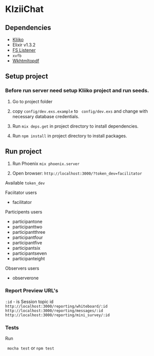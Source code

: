# KlziiChat

## Dependencies

  * [Kliiko](https://github.com/DiatomEnterprises/Kliiko)
  * Elixir v1.3.2
  * [FS Listener](https://github.com/synrc/fs#backends)
  * ``` xvfb ```
  * [Wkhtmltopdf](http://wkhtmltopdf.org/downloads.html)

## Setup project

### Before run server need setup Kliiko project and run seeds.

1) Go to project folder

2) copy ``` config/dev.exs.example ``` to ``` config/dev.exs``` and change with necessary database credentials.

2) Run ``` mix deps.get ``` in project directory to install dependencies.

3) Run ``` npm install ``` in project directory to install packages.

## Run project

1) Run Phoenix ``` mix phoenix.server ```

2) Open browser: ``` http://localhost:3000/?token_dev=facilitator ```

Available ``` token_dev ```

Faciitator users
 * facilitator

Participents users
 * participantone
 * participanttwo
 * participantthree
 * participantfour
 * participantfive
 * participantsix
 * participantseven
 * participanteight

Observers users
 * observerone

### Report Preview URL's

``` :id ``` - is Session topic id  
``` http://localhost:3000/reporting/whiteboard/:id ```
``` http://localhost:3000/reporting/messages/:id ```
``` http://localhost:3000/reporting/mini_survey/:id ```

### Tests
Run

 ``` mocha test```
or
 ``` npm test ```
